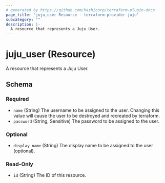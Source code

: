 ```yaml
---
# generated by https://github.com/hashicorp/terraform-plugin-docs
page_title: "juju_user Resource - terraform-provider-juju"
subcategory: ""
description: |-
  A resource that represents a Juju User.
---
```


# juju_user (Resource)

A resource that represents a Juju User.



<!-- schema generated by tfplugindocs -->
## Schema

### Required

- `name` (String) The username to be assigned to the user. Changing this value will cause the user to be destroyed and recreated by terraform.
- `password` (String, Sensitive) The password to be assigned to the user.

### Optional

- `display_name` (String) The display name to be assigned to the user (optional).

### Read-Only

- `id` (String) The ID of this resource.
